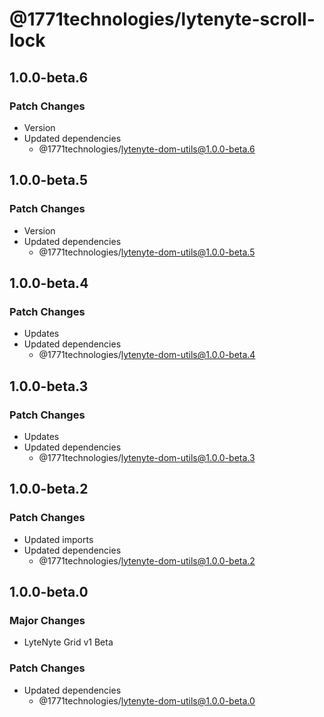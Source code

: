# @1771technologies/lytenyte-scroll-lock

## 1.0.0-beta.6

### Patch Changes

- Version
- Updated dependencies
  - @1771technologies/lytenyte-dom-utils@1.0.0-beta.6

## 1.0.0-beta.5

### Patch Changes

- Version
- Updated dependencies
  - @1771technologies/lytenyte-dom-utils@1.0.0-beta.5

## 1.0.0-beta.4

### Patch Changes

- Updates
- Updated dependencies
  - @1771technologies/lytenyte-dom-utils@1.0.0-beta.4

## 1.0.0-beta.3

### Patch Changes

- Updates
- Updated dependencies
  - @1771technologies/lytenyte-dom-utils@1.0.0-beta.3

## 1.0.0-beta.2

### Patch Changes

- Updated imports
- Updated dependencies
  - @1771technologies/lytenyte-dom-utils@1.0.0-beta.2

## 1.0.0-beta.0

### Major Changes

- LyteNyte Grid v1 Beta

### Patch Changes

- Updated dependencies
  - @1771technologies/lytenyte-dom-utils@1.0.0-beta.0
